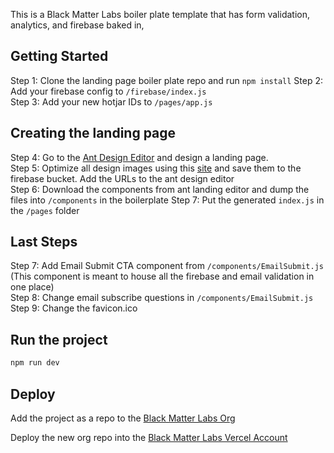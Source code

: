 This is a Black Matter Labs boiler plate template that has form validation, analytics, and firebase baked in,

## Getting Started

Step 1: Clone the landing page boiler plate repo and run `npm install`
Step 2: Add your firebase config to `/firebase/index.js`  
Step 3: Add your new hotjar IDs to `/pages/app.js`

## Creating the landing page

Step 4: Go to the [Ant Design Editor](https://landing.ant.design/) and design a landing page.  
Step 5: Optimize all design images using this [site](https://imagecompressor.com/) and save them to the firebase bucket. Add the URLs to the ant design editor  
Step 6: Download the components from ant landing editor and dump the files into `/components` in the boilerplate
Step 7: Put the generated `index.js` in the `/pages` folder

## Last Steps

Step 7: Add Email Submit CTA component from `/components/EmailSubmit.js` (This component is meant to house all the firebase and email validation in one place)  
Step 8: Change email subscribe questions in `/components/EmailSubmit.js`  
Step 9: Change the favicon.ico

## Run the project

```bash
npm run dev
```

## Deploy

Add the project as a repo to the [Black Matter Labs Org](https://github.com/Black-Matter-Labs)

Deploy the new org repo into the [Black Matter Labs Vercel Account](https://vercel.com/dashboard)
